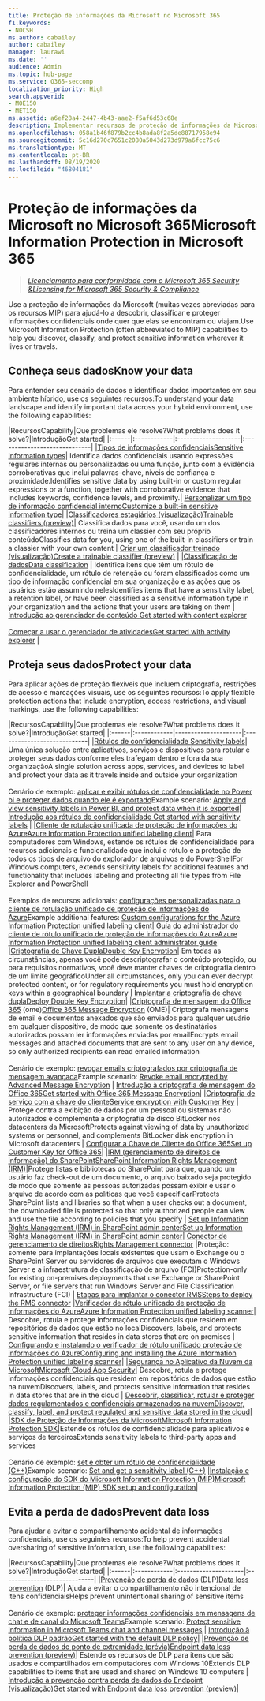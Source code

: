 ```yaml
---
title: Proteção de informações da Microsoft no Microsoft 365
f1.keywords:
- NOCSH
ms.author: cabailey
author: cabailey
manager: laurawi
ms.date: ''
audience: Admin
ms.topic: hub-page
ms.service: O365-seccomp
localization_priority: High
search.appverid:
- MOE150
- MET150
ms.assetid: a6ef28a4-2447-4b43-aae2-f5af6d53c68e
description: Implementar recursos de proteção de informações da Microsoft (MIP) no Microsoft 365 para ajudá-lo a descobrir, classificar e proteger informações confidenciais onde elas se encontram ou viajam.
ms.openlocfilehash: 058a1b46f879b2cc4b8ada8f2a5de88717958e94
ms.sourcegitcommit: 5c16d270c7651c2080a5043d273d979a6fcc75c6
ms.translationtype: MT
ms.contentlocale: pt-BR
ms.lasthandoff: 08/19/2020
ms.locfileid: "46804181"
---
```

# <a name="microsoft-information-protection-in-microsoft-365"></a><span data-ttu-id="0f952-103">Proteção de informações da Microsoft no Microsoft 365</span><span class="sxs-lookup"><span data-stu-id="0f952-103">Microsoft Information Protection in Microsoft 365</span></span>

><span data-ttu-id="0f952-104">*[Licenciamento para conformidade com o Microsoft 365 Security &](https://docs.microsoft.com/office365/servicedescriptions/microsoft-365-service-descriptions/microsoft-365-tenantlevel-services-licensing-guidance/microsoft-365-security-compliance-licensing-guidance)*</span><span class="sxs-lookup"><span data-stu-id="0f952-104">*[Licensing for Microsoft 365 Security & Compliance](https://docs.microsoft.com/office365/servicedescriptions/microsoft-365-service-descriptions/microsoft-365-tenantlevel-services-licensing-guidance/microsoft-365-security-compliance-licensing-guidance)*</span></span>

<span data-ttu-id="0f952-105">Use a proteção de informações da Microsoft (muitas vezes abreviadas para os recursos MIP) para ajudá-lo a descobrir, classificar e proteger informações confidenciais onde quer que elas se encontram ou viajam.</span><span class="sxs-lookup"><span data-stu-id="0f952-105">Use Microsoft Information Protection (often abbreviated to MIP) capabilities to help you discover, classify, and protect sensitive information wherever it lives or travels.</span></span>

## <a name="know-your-data"></a><span data-ttu-id="0f952-106">Conheça seus dados</span><span class="sxs-lookup"><span data-stu-id="0f952-106">Know your data</span></span>

<span data-ttu-id="0f952-107">Para entender seu cenário de dados e identificar dados importantes em seu ambiente híbrido, use os seguintes recursos:</span><span class="sxs-lookup"><span data-stu-id="0f952-107">To understand your data landscape and identify important data across your hybrid environment, use the following capabilities:</span></span>
 
|<span data-ttu-id="0f952-108">Recursos</span><span class="sxs-lookup"><span data-stu-id="0f952-108">Capability</span></span>|<span data-ttu-id="0f952-109">Que problemas ele resolve?</span><span class="sxs-lookup"><span data-stu-id="0f952-109">What problems does it solve?</span></span>|<span data-ttu-id="0f952-110">Introdução</span><span class="sxs-lookup"><span data-stu-id="0f952-110">Get started</span></span>|
|:------|:------------|:--------------------|:-----------------------------|
|[<span data-ttu-id="0f952-111">Tipos de informações confidenciais</span><span class="sxs-lookup"><span data-stu-id="0f952-111">Sensitive information types</span></span>](sensitive-information-type-entity-definitions.md)| <span data-ttu-id="0f952-112">Identifica dados confidenciais usando expressões regulares internas ou personalizadas ou uma função, junto com a evidência corroborativas que inclui palavras-chave, níveis de confiança e proximidade.</span><span class="sxs-lookup"><span data-stu-id="0f952-112">Identifies sensitive data by using built-in or custom regular expressions or a function, together with corroborative evidence that includes keywords, confidence levels, and proximity.</span></span>| [<span data-ttu-id="0f952-113">Personalizar um tipo de informação confidencial interno</span><span class="sxs-lookup"><span data-stu-id="0f952-113">Customize a built-in sensitive information type</span></span>](customize-a-built-in-sensitive-information-type.md)|
|[<span data-ttu-id="0f952-114">Classificadores estagiários (visualização)</span><span class="sxs-lookup"><span data-stu-id="0f952-114">Trainable classifiers (preview)</span></span>](classifier-getting-started-with.md)| <span data-ttu-id="0f952-115">Classifica dados para você, usando um dos classificadores internos ou treina um classier com seu próprio conteúdo</span><span class="sxs-lookup"><span data-stu-id="0f952-115">Classifies data for you, using one of the built-in classifiers or train a classier with your own content</span></span> | [<span data-ttu-id="0f952-116">Criar um classificador treinado (visualização)</span><span class="sxs-lookup"><span data-stu-id="0f952-116">Create a trainable classifier (preview)</span></span>](classifier-creating-a-trainable-classifier.md) |
|[<span data-ttu-id="0f952-117">Classificação de dados</span><span class="sxs-lookup"><span data-stu-id="0f952-117">Data classification</span></span>](data-classification-overview.md) | <span data-ttu-id="0f952-118">Identifica itens que têm um rótulo de confidencialidade, um rótulo de retenção ou foram classificados como um tipo de informação confidencial em sua organização e as ações que os usuários estão assumindo neles</span><span class="sxs-lookup"><span data-stu-id="0f952-118">Identifies items that have a sensitivity label, a retention label, or have been classified as a sensitive information type in your organization and the actions that your users are taking on them</span></span>  | [<span data-ttu-id="0f952-119">Introdução ao gerenciador de conteúdo </span><span class="sxs-lookup"><span data-stu-id="0f952-119">Get started with content explorer</span></span>](data-classification-content-explorer.md)<br /><br /> [<span data-ttu-id="0f952-120">Começar a usar o gerenciador de atividades</span><span class="sxs-lookup"><span data-stu-id="0f952-120">Get started with activity explorer</span></span>](data-classification-activity-explorer.md) |

## <a name="protect-your-data"></a><span data-ttu-id="0f952-121">Proteja seus dados</span><span class="sxs-lookup"><span data-stu-id="0f952-121">Protect your data</span></span>

<span data-ttu-id="0f952-122">Para aplicar ações de proteção flexíveis que incluem criptografia, restrições de acesso e marcações visuais, use os seguintes recursos:</span><span class="sxs-lookup"><span data-stu-id="0f952-122">To apply flexible protection actions that include encryption, access restrictions, and visual markings, use the following capabilities:</span></span>

|<span data-ttu-id="0f952-123">Recursos</span><span class="sxs-lookup"><span data-stu-id="0f952-123">Capability</span></span>|<span data-ttu-id="0f952-124">Que problemas ele resolve?</span><span class="sxs-lookup"><span data-stu-id="0f952-124">What problems does it solve?</span></span>|<span data-ttu-id="0f952-125">Introdução</span><span class="sxs-lookup"><span data-stu-id="0f952-125">Get started</span></span>|
|:------|:------------|---------------------|:----------------------------|
|[<span data-ttu-id="0f952-126">Rótulos de confidencialidade </span><span class="sxs-lookup"><span data-stu-id="0f952-126">Sensitivity labels</span></span>](sensitivity-labels.md)| <span data-ttu-id="0f952-127">Uma única solução entre aplicativos, serviços e dispositivos para rotular e proteger seus dados conforme eles trafegam dentro e fora da sua organização</span><span class="sxs-lookup"><span data-stu-id="0f952-127">A single solution across apps, services, and devices to label and protect your data as it travels inside and outside your organization</span></span> <br /><br /><span data-ttu-id="0f952-128">Cenário de exemplo: [aplicar e exibir rótulos de confidencialidade no Power bi e proteger dados quando ele é exportado](https://docs.microsoft.com/power-bi/admin/service-security-data-protection-overview)</span><span class="sxs-lookup"><span data-stu-id="0f952-128">Example scenario: [Apply and view sensitivity labels in Power BI, and protect data when it is exported](https://docs.microsoft.com/power-bi/admin/service-security-data-protection-overview)</span></span>|[<span data-ttu-id="0f952-129"> Introdução aos rótulos de confidencialidade</span><span class="sxs-lookup"><span data-stu-id="0f952-129"> Get started with sensitivity labels</span></span>](get-started-with-sensitivity-labels.md) |
|[<span data-ttu-id="0f952-130">Cliente de rotulação unificada de proteção de informações do Azure</span><span class="sxs-lookup"><span data-stu-id="0f952-130">Azure Information Protection unified labeling client</span></span>](https://docs.microsoft.com/azure/information-protection/rms-client/aip-clientv2)| <span data-ttu-id="0f952-131">Para computadores com Windows, estende os rótulos de confidencialidade para recursos adicionais e funcionalidade que inclui o rótulo e a proteção de todos os tipos de arquivo do explorador de arquivos e do PowerShell</span><span class="sxs-lookup"><span data-stu-id="0f952-131">For Windows computers, extends sensitivity labels for additional features and functionality that includes labeling and protecting all file types from File Explorer and PowerShell</span></span><br /><br /> <span data-ttu-id="0f952-132">Exemplos de recursos adicionais: [configurações personalizadas para o cliente de rotulação unificado de proteção de informações do Azure](https://docs.microsoft.com/azure/information-protection/rms-client/clientv2-admin-guide-customizations)</span><span class="sxs-lookup"><span data-stu-id="0f952-132">Example additional features: [Custom configurations for the Azure Information Protection unified labeling client](https://docs.microsoft.com/azure/information-protection/rms-client/clientv2-admin-guide-customizations)</span></span>| [<span data-ttu-id="0f952-133">Guia do administrador do cliente de rótulo unificado de proteção de informações do Azure</span><span class="sxs-lookup"><span data-stu-id="0f952-133">Azure Information Protection unified labeling client administrator guide</span></span>](https://docs.microsoft.com/azure/information-protection/rms-client/clientv2-admin-guide)|
|[<span data-ttu-id="0f952-134">Criptografia de Chave Dupla</span><span class="sxs-lookup"><span data-stu-id="0f952-134">Double Key Encryption</span></span>](double-key-encryption.md)| <span data-ttu-id="0f952-135">Em todas as circunstâncias, apenas você pode descriptografar o conteúdo protegido, ou para requisitos normativos, você deve manter chaves de criptografia dentro de um limite geográfico</span><span class="sxs-lookup"><span data-stu-id="0f952-135">Under all circumstances, only you can ever decrypt protected content, or for regulatory requirements you must hold encryption keys within a geographical boundary</span></span> | [<span data-ttu-id="0f952-136">Implantar a criptografia de chave dupla</span><span class="sxs-lookup"><span data-stu-id="0f952-136">Deploy Double Key Encryption</span></span>](double-key-encryption.md#deploy-double-key-encryption)|
|<span data-ttu-id="0f952-137">[Criptografia de mensagem do Office 365](ome.md) (ome)</span><span class="sxs-lookup"><span data-stu-id="0f952-137">[Office 365 Message Encryption](ome.md) (OME)</span></span>| <span data-ttu-id="0f952-138">Criptografa mensagens de email e documentos anexados que são enviados para qualquer usuário em qualquer dispositivo, de modo que somente os destinatários autorizados possam ler informações enviadas por email</span><span class="sxs-lookup"><span data-stu-id="0f952-138">Encrypts email messages and attached documents that are sent to any user on any device, so only authorized recipients can read emailed information</span></span>  <br /><br /><span data-ttu-id="0f952-139">Cenário de exemplo: [revogar emails criptografados por criptografia de mensagem avançada](revoke-ome-encrypted-mail.md)</span><span class="sxs-lookup"><span data-stu-id="0f952-139">Example scenario: [Revoke email encrypted by Advanced Message Encryption](revoke-ome-encrypted-mail.md)</span></span> | [<span data-ttu-id="0f952-140">Introdução à criptografia de mensagem do Office 365</span><span class="sxs-lookup"><span data-stu-id="0f952-140">Get started with Office 365 Message Encryption</span></span>](set-up-new-message-encryption-capabilities.md)|
|[<span data-ttu-id="0f952-141">Criptografia de serviço com a chave do cliente</span><span class="sxs-lookup"><span data-stu-id="0f952-141">Service encryption with Customer Key</span></span>](customer-key-overview.md) | <span data-ttu-id="0f952-142">Protege contra a exibição de dados por um pessoal ou sistemas não autorizados e complementa a criptografia de disco BitLocker nos datacenters da Microsoft</span><span class="sxs-lookup"><span data-stu-id="0f952-142">Protects against viewing of data by unauthorized systems or personnel, and complements BitLocker disk encryption in Microsoft datacenters</span></span> | [<span data-ttu-id="0f952-143">Configurar a Chave de Cliente do Office 365</span><span class="sxs-lookup"><span data-stu-id="0f952-143">Set up Customer Key for Office 365</span></span>](customer-key-set-up.md)|
|[<span data-ttu-id="0f952-144">IRM (gerenciamento de direitos de informação) do SharePoint</span><span class="sxs-lookup"><span data-stu-id="0f952-144">SharePoint Information Rights Management (IRM)</span></span>](set-up-irm-in-sp-admin-center.md#irm-enable-sharepoint-document-libraries-and-lists)|<span data-ttu-id="0f952-145">Protege listas e bibliotecas do SharePoint para que, quando um usuário faz check-out de um documento, o arquivo baixado seja protegido de modo que somente as pessoas autorizadas possam exibir e usar o arquivo de acordo com as políticas que você especificar</span><span class="sxs-lookup"><span data-stu-id="0f952-145">Protects SharePoint lists and libraries so that when a user checks out a document, the downloaded file is protected so that only authorized people can view and use the file according to policies that you specify</span></span> | [<span data-ttu-id="0f952-146">Set up Information Rights Management (IRM) in SharePoint admin center</span><span class="sxs-lookup"><span data-stu-id="0f952-146">Set up Information Rights Management (IRM) in SharePoint admin center</span></span>](set-up-irm-in-sp-admin-center.md)|
[<span data-ttu-id="0f952-147">Conector de gerenciamento de direitos</span><span class="sxs-lookup"><span data-stu-id="0f952-147">Rights Management connector</span></span>](https://docs.microsoft.com/azure/information-protection/deploy-rms-connector) |<span data-ttu-id="0f952-148">Proteção: somente para implantações locais existentes que usam o Exchange ou o SharePoint Server ou servidores de arquivos que executam o Windows Server e a infraestrutura de classificação de arquivo (FCI)</span><span class="sxs-lookup"><span data-stu-id="0f952-148">Protection-only for existing on-premises deployments that use Exchange or SharePoint Server, or file servers that run Windows Server and File Classification Infrastructure (FCI)</span></span> | [<span data-ttu-id="0f952-149">Etapas para implantar o conector RMS</span><span class="sxs-lookup"><span data-stu-id="0f952-149">Steps to deploy the RMS connector</span></span>](https://docs.microsoft.com/azure/information-protection/deploy-rms-connector#steps-to-deploy-the-rms-connector)
|[<span data-ttu-id="0f952-150">Verificador de rótulo unificado de proteção de informações do Azure</span><span class="sxs-lookup"><span data-stu-id="0f952-150">Azure Information Protection unified labeling scanner</span></span>](https://docs.microsoft.com/azure/information-protection/deploy-aip-scanner)| <span data-ttu-id="0f952-151">Descobre, rotula e protege informações confidenciais que residem em repositórios de dados que estão no local</span><span class="sxs-lookup"><span data-stu-id="0f952-151">Discovers, labels, and protects sensitive information that resides in data stores that are on premises</span></span> | [<span data-ttu-id="0f952-152">Configurando e instalando o verificador de rótulo unificado proteção de informações do Azure</span><span class="sxs-lookup"><span data-stu-id="0f952-152">Configuring and installing the Azure Information Protection unified labeling scanner</span></span>](https://docs.microsoft.com/azure/information-protection/deploy-aip-scanner-configure-install)|
|[<span data-ttu-id="0f952-153">Segurança no Aplicativo da Nuvem da Microsoft</span><span class="sxs-lookup"><span data-stu-id="0f952-153">Microsoft Cloud App Security</span></span>](https://docs.microsoft.com/cloud-app-security/what-is-cloud-app-security)| <span data-ttu-id="0f952-154">Descobre, rotula e protege informações confidenciais que residem em repositórios de dados que estão na nuvem</span><span class="sxs-lookup"><span data-stu-id="0f952-154">Discovers, labels, and protects sensitive information that resides in data stores that are in the cloud</span></span> | [<span data-ttu-id="0f952-155">Descobrir, classificar, rotular e proteger dados regulamentados e confidenciais armazenados na nuvem</span><span class="sxs-lookup"><span data-stu-id="0f952-155">Discover, classify, label, and protect regulated and sensitive data stored in the cloud</span></span>](https://docs.microsoft.com/cloud-app-security/best-practices#discover-classify-label-and-protect-regulated-and-sensitive-data-stored-in-the-cloud)|
|[<span data-ttu-id="0f952-156">SDK de Proteção de Informações da Microsoft</span><span class="sxs-lookup"><span data-stu-id="0f952-156">Microsoft Information Protection SDK</span></span>](https://docs.microsoft.com/information-protection/develop/overview#microsoft-information-protection-sdk)|<span data-ttu-id="0f952-157">Estende os rótulos de confidencialidade para aplicativos e serviços de terceiros</span><span class="sxs-lookup"><span data-stu-id="0f952-157">Extends sensitivity labels to third-party apps and services</span></span>  <br /><br /> <span data-ttu-id="0f952-158">Cenário de exemplo: [set e obter um rótulo de confidencialidade (C++)](https://docs.microsoft.com/information-protection/develop/quick-file-set-get-label-cpp)</span><span class="sxs-lookup"><span data-stu-id="0f952-158">Example scenario: [Set and get a sensitivity label (C++)](https://docs.microsoft.com/information-protection/develop/quick-file-set-get-label-cpp)</span></span> |[<span data-ttu-id="0f952-159">Instalação e configuração do SDK do Microsoft Information Protection (MIP)</span><span class="sxs-lookup"><span data-stu-id="0f952-159">Microsoft Information Protection (MIP) SDK setup and configuration</span></span>](https://docs.microsoft.com/information-protection/develop/setup-configure-mip)|

## <a name="prevent-data-loss"></a><span data-ttu-id="0f952-160">Evita a perda de dados</span><span class="sxs-lookup"><span data-stu-id="0f952-160">Prevent data loss</span></span>

<span data-ttu-id="0f952-161">Para ajudar a evitar o compartilhamento acidental de informações confidenciais, use os seguintes recursos:</span><span class="sxs-lookup"><span data-stu-id="0f952-161">To help prevent accidental oversharing of sensitive information, use the following capabilities:</span></span>


|<span data-ttu-id="0f952-162">Recursos</span><span class="sxs-lookup"><span data-stu-id="0f952-162">Capability</span></span>|<span data-ttu-id="0f952-163">Que problemas ele resolve?</span><span class="sxs-lookup"><span data-stu-id="0f952-163">What problems does it solve?</span></span>|<span data-ttu-id="0f952-164">Introdução</span><span class="sxs-lookup"><span data-stu-id="0f952-164">Get started</span></span>|
|:------|:------------|:---------------------|:-----------------------------|
|<span data-ttu-id="0f952-165">[Prevenção de perda de dados](data-loss-prevention-policies.md) (DLP)</span><span class="sxs-lookup"><span data-stu-id="0f952-165">[Data loss prevention](data-loss-prevention-policies.md) (DLP)</span></span>| <span data-ttu-id="0f952-166">Ajuda a evitar o compartilhamento não intencional de itens confidenciais</span><span class="sxs-lookup"><span data-stu-id="0f952-166">Helps prevent unintentional sharing of sensitive items</span></span> <br /><br /><span data-ttu-id="0f952-167">Cenário de exemplo: [proteger informações confidenciais em mensagens de chat e de canal do Microsoft Teams](dlp-microsoft-teams.md)</span><span class="sxs-lookup"><span data-stu-id="0f952-167">Example scenario: [Protect sensitive information in Microsoft Teams chat and channel messages](dlp-microsoft-teams.md)</span></span> | [<span data-ttu-id="0f952-168">Introdução à política DLP padrão</span><span class="sxs-lookup"><span data-stu-id="0f952-168">Get started with the default DLP policy</span></span>](get-started-with-the-default-dlp-policy.md)|
|[<span data-ttu-id="0f952-169">Prevenção de perda de dados de ponto de extremidade (prévia)</span><span class="sxs-lookup"><span data-stu-id="0f952-169">Endpoint data loss prevention (preview)</span></span>](endpoint-dlp-learn-about.md)| <span data-ttu-id="0f952-170">Estende os recursos de DLP para itens que são usados e compartilhados em computadores com Windows 10</span><span class="sxs-lookup"><span data-stu-id="0f952-170">Extends DLP capabilities to items that are used and shared on Windows 10 computers</span></span> | [<span data-ttu-id="0f952-171">Introdução à prevenção contra perda de dados do Endpoint (visualização)</span><span class="sxs-lookup"><span data-stu-id="0f952-171">Get started with Endpoint data loss prevention (preview)</span></span>](endpoint-dlp-getting-started.md)|
